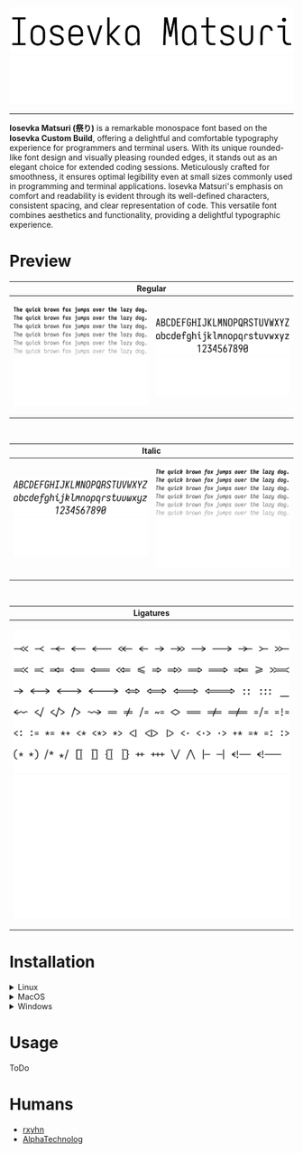 <p align="center">
<img src="./assets/banner/dark.svg#gh-light-mode-only" title="Iosevka Matsuri Banner"/>
<img src="./assets/banner/light.svg#gh-dark-mode-only" title="Iosevka Matsuri Banner"/>
</p>

------------

**Iosevka Matsuri (祭り)** is a remarkable monospace font based on the **Iosevka Custom Build**,
offering a delightful and comfortable typography experience for programmers and terminal users.
With its unique rounded-like font design and visually pleasing rounded edges, it stands out as an
elegant choice for extended coding sessions. Meticulously crafted for smoothness, it ensures
optimal legibility even at small sizes commonly used in programming and terminal applications.
Iosevka Matsuri's emphasis on comfort and readability is evident through its well-defined characters,
consistent spacing, and clear representation of code. This versatile font combines aesthetics and
functionality, providing a delightful typographic experience.

# Preview

<table>
<thead>
  <tr>
    <th style="text-align: center" colspan="2">Regular<br></th>
  </tr>
</thead>
<tbody>
  <tr>
    <td>
    <p align="center">
      <img src="./assets/preview/regular/dark.svg#gh-light-mode-only" title="Iosevka Matsuri Preview"/>
      <img src="./assets/preview/regular/light.svg#gh-dark-mode-only" title="Iosevka Matsuri Preview"/>
    </p>
    </td>
    <td >    
    <p align="center">
      <img src="./assets/preview/characters/regular/dark.svg#gh-light-mode-only" title="Iosevka Matsuri Preview"/>
      <img src="./assets/preview/characters/regular/light.svg#gh-dark-mode-only" title="Iosevka Matsuri Preview"/>
    </p>
    </td>
  </tr>
</tbody>
</table>

<br>

<table>
<thead>
  <tr>
    <th style="text-align: center" colspan="2">Italic<br></th>
  </tr>
</thead>
<tbody>
  <tr>
    <td>
    <p align="center">
      <img src="./assets/preview/characters/italic/dark.svg#gh-light-mode-only" title="Iosevka Matsuri Preview (Italic)"/>
      <img src="./assets/preview/characters/italic/light.svg#gh-dark-mode-only" title="Iosevka Matsuri Preview (Italic)"/>
    </p>
    </td>
    <td >    
    <p align="center">
      <img src="./assets/preview/italic/dark.svg#gh-light-mode-only" title="Iosevka Matsuri Preview (Italic)"/>
      <img src="./assets/preview/italic/light.svg#gh-dark-mode-only" title="Iosevka Matsuri Preview (Italic)"/>
    </p>
    </td>
  </tr>
</tbody>
</table>

<br>

<table>
<thead>
  <tr>
    <th style="text-align: center">Ligatures<br></th>
  </tr>
</thead>
<tbody>
  <tr>
    <td>
    <p align="center">
      <img src="./assets/preview/ligatures/dark.svg#gh-light-mode-only" title="Iosevka Matsuri Preview (Ligatures)"/>
      <img src="./assets/preview/ligatures/light.svg#gh-dark-mode-only" title="Iosevka Matsuri Preview (Ligatures)"/>
    </p>
    </td>
  </tr>
</tbody>
</table>

# Installation

<!-- Start Installation for linux -->
<details>
  <summary>
    Linux
  </summary>

  <h3>
    Install via package manager
  </h3>


  <ul style="list-style-type: none;">
    <li>
      <details>
        <summary>
        Nix
        </summary>
        Lorem ipsum dolor sit amet, consectetur adipiscing elit. Nunc at tristique eros, sagittis elementum mauris. Etiam vehicula tempor ipsum. Praesent quis nibh iaculis, accumsan est nec, eleifend lorem. Duis scelerisque leo sit amet ligula ornare convallis. In a convallis arcu, id mollis orci. Nam blandit, sapien eu suscipit feugiat, turpis lacus condimentum lectus, quis consectetur turpis massa vel lacus. Sed eget turpis volutpat, tempus nisl et, tristique elit. Integer pharetra, erat quis sodales pellentesque, massa sem sodales est, vitae cursus erat magna id risus. Sed vitae pellentesque ante, ut porttitor lorem.
      </details>
    </li>
    <li>
      <details>
        <summary>
        AUR
        </summary>
        Lorem ipsum dolor sit amet, consectetur adipiscing elit. Nunc at tristique eros, sagittis elementum mauris. Etiam vehicula tempor ipsum. Praesent quis nibh iaculis, accumsan est nec, eleifend lorem. Duis scelerisque leo sit amet ligula ornare convallis. In a convallis arcu, id mollis orci. Nam blandit, sapien eu suscipit feugiat, turpis lacus condimentum lectus, quis consectetur turpis massa vel lacus. Sed eget turpis volutpat, tempus nisl et, tristique elit. Integer pharetra, erat quis sodales pellentesque, massa sem sodales est, vitae cursus erat magna id risus. Sed vitae pellentesque ante, ut porttitor lorem.
      </details>
    </li>
    <li>
      <details>
        <summary>
        APT
        </summary>
        Lorem ipsum dolor sit amet, consectetur adipiscing elit. Nunc at tristique eros, sagittis elementum mauris. Etiam vehicula tempor ipsum. Praesent quis nibh iaculis, accumsan est nec, eleifend lorem. Duis scelerisque leo sit amet ligula ornare convallis. In a convallis arcu, id mollis orci. Nam blandit, sapien eu suscipit feugiat, turpis lacus condimentum lectus, quis consectetur turpis massa vel lacus. Sed eget turpis volutpat, tempus nisl et, tristique elit. Integer pharetra, erat quis sodales pellentesque, massa sem sodales est, vitae cursus erat magna id risus. Sed vitae pellentesque ante, ut porttitor lorem.
      </details>
    </li>
    <li>
      <details>
        <summary>
        Portage
        </summary>
        Lorem ipsum dolor sit amet, consectetur adipiscing elit. Nunc at tristique eros, sagittis elementum mauris. Etiam vehicula tempor ipsum. Praesent quis nibh iaculis, accumsan est nec, eleifend lorem. Duis scelerisque leo sit amet ligula ornare convallis. In a convallis arcu, id mollis orci. Nam blandit, sapien eu suscipit feugiat, turpis lacus condimentum lectus, quis consectetur turpis massa vel lacus. Sed eget turpis volutpat, tempus nisl et, tristique elit. Integer pharetra, erat quis sodales pellentesque, massa sem sodales est, vitae cursus erat magna id risus. Sed vitae pellentesque ante, ut porttitor lorem.
      </details>
    </li>
  </ul>

  <h3>
    Manual Installation
  </h3>

  Lorem ipsum dolor sit amet, consectetur adipiscing elit. Nunc at tristique eros, sagittis elementum mauris. Etiam vehicula tempor ipsum. Praesent quis nibh iaculis, accumsan est nec, eleifend lorem. Duis scelerisque leo sit amet ligula ornare convallis. In a convallis arcu, id mollis orci. Nam blandit, sapien eu suscipit feugiat, turpis lacus condimentum lectus, quis consectetur turpis massa vel lacus. Sed eget turpis volutpat, tempus nisl et, tristique elit. Integer pharetra, erat quis sodales pellentesque, massa sem sodales est, vitae cursus erat magna id risus. Sed vitae pellentesque ante, ut porttitor lorem.
</details>
<!-- End Installation for linux -->

<details>
<summary>
MacOS
</summary>

<h3>
Install via brew
</h3>

```sh
$ brew install iosevka-mayukai
```

<h3>
Manual Installation
</h3>

Download the font, clone the repo balblablablablabblablabl
then: <a href="http://support.apple.com/kb/HT2509"> Follow instructions here </a>

</details>

<details>
<summary>
Windows
</summary>

Lorem ipsum dolor sit amet, consectetur adipiscing elit. Nunc at tristique eros, sagittis elementum mauris. Etiam vehicula tempor ipsum. Praesent quis nibh iaculis, accumsan est nec, eleifend lorem. Duis scelerisque leo sit amet ligula ornare convallis. In a convallis arcu, id mollis orci. Nam blandit, sapien eu suscipit feugiat, turpis lacus condimentum lectus, quis consectetur turpis massa vel lacus. Sed eget turpis volutpat, tempus nisl et, tristique elit. Integer pharetra, erat quis sodales pellentesque, massa sem sodales est, vitae cursus erat magna id risus. Sed vitae pellentesque ante, ut porttitor lorem.

</details>

# Usage

ToDo

# Humans

- [rxyhn](https://github.com/rxyhn)
- [AlphaTechnolog](https://github.com/AlphaTechnolog)
